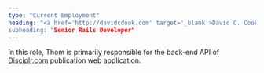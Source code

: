 ```yaml
---
type: "Current Employment"
heading: "<a href='http://davidcdook.com' target='_blank'>David C. Cook</a>
subheading: "Senior Rails Developer"
---
```


In this role, Thom is primarily responsible for the back-end API of [Disciplr.com](http://disciplr.com) publication web application.
